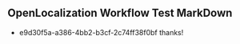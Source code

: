 ## OpenLocalization Workflow Test MarkDown
* e9d30f5a-a386-4bb2-b3cf-2c74ff38f0bf thanks!

<!--HONumber=Aug16_HO5-->


